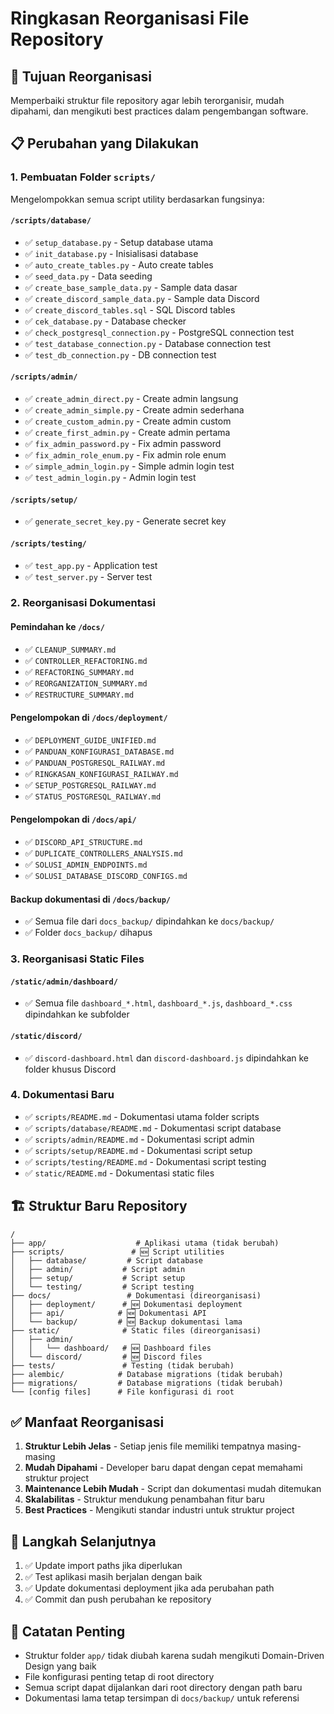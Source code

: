 # Ringkasan Reorganisasi File Repository

## 🎯 Tujuan Reorganisasi

Memperbaiki struktur file repository agar lebih terorganisir, mudah dipahami, dan mengikuti best practices dalam pengembangan software.

## 📋 Perubahan yang Dilakukan

### 1. Pembuatan Folder `scripts/`
Mengelompokkan semua script utility berdasarkan fungsinya:

#### `/scripts/database/`
- ✅ `setup_database.py` - Setup database utama
- ✅ `init_database.py` - Inisialisasi database
- ✅ `auto_create_tables.py` - Auto create tables
- ✅ `seed_data.py` - Data seeding
- ✅ `create_base_sample_data.py` - Sample data dasar
- ✅ `create_discord_sample_data.py` - Sample data Discord
- ✅ `create_discord_tables.sql` - SQL Discord tables
- ✅ `cek_database.py` - Database checker
- ✅ `check_postgresql_connection.py` - PostgreSQL connection test
- ✅ `test_database_connection.py` - Database connection test
- ✅ `test_db_connection.py` - DB connection test

#### `/scripts/admin/`
- ✅ `create_admin_direct.py` - Create admin langsung
- ✅ `create_admin_simple.py` - Create admin sederhana
- ✅ `create_custom_admin.py` - Create admin custom
- ✅ `create_first_admin.py` - Create admin pertama
- ✅ `fix_admin_password.py` - Fix admin password
- ✅ `fix_admin_role_enum.py` - Fix admin role enum
- ✅ `simple_admin_login.py` - Simple admin login test
- ✅ `test_admin_login.py` - Admin login test

#### `/scripts/setup/`
- ✅ `generate_secret_key.py` - Generate secret key

#### `/scripts/testing/`
- ✅ `test_app.py` - Application test
- ✅ `test_server.py` - Server test

### 2. Reorganisasi Dokumentasi

#### Pemindahan ke `/docs/`
- ✅ `CLEANUP_SUMMARY.md`
- ✅ `CONTROLLER_REFACTORING.md`
- ✅ `REFACTORING_SUMMARY.md`
- ✅ `REORGANIZATION_SUMMARY.md`
- ✅ `RESTRUCTURE_SUMMARY.md`

#### Pengelompokan di `/docs/deployment/`
- ✅ `DEPLOYMENT_GUIDE_UNIFIED.md`
- ✅ `PANDUAN_KONFIGURASI_DATABASE.md`
- ✅ `PANDUAN_POSTGRESQL_RAILWAY.md`
- ✅ `RINGKASAN_KONFIGURASI_RAILWAY.md`
- ✅ `SETUP_POSTGRESQL_RAILWAY.md`
- ✅ `STATUS_POSTGRESQL_RAILWAY.md`

#### Pengelompokan di `/docs/api/`
- ✅ `DISCORD_API_STRUCTURE.md`
- ✅ `DUPLICATE_CONTROLLERS_ANALYSIS.md`
- ✅ `SOLUSI_ADMIN_ENDPOINTS.md`
- ✅ `SOLUSI_DATABASE_DISCORD_CONFIGS.md`

#### Backup dokumentasi di `/docs/backup/`
- ✅ Semua file dari `docs_backup/` dipindahkan ke `docs/backup/`
- ✅ Folder `docs_backup/` dihapus

### 3. Reorganisasi Static Files

#### `/static/admin/dashboard/`
- ✅ Semua file `dashboard_*.html`, `dashboard_*.js`, `dashboard_*.css` dipindahkan ke subfolder

#### `/static/discord/`
- ✅ `discord-dashboard.html` dan `discord-dashboard.js` dipindahkan ke folder khusus Discord

### 4. Dokumentasi Baru
- ✅ `scripts/README.md` - Dokumentasi utama folder scripts
- ✅ `scripts/database/README.md` - Dokumentasi script database
- ✅ `scripts/admin/README.md` - Dokumentasi script admin
- ✅ `scripts/setup/README.md` - Dokumentasi script setup
- ✅ `scripts/testing/README.md` - Dokumentasi script testing
- ✅ `static/README.md` - Dokumentasi static files

## 🏗️ Struktur Baru Repository

```
/
├── app/                    # Aplikasi utama (tidak berubah)
├── scripts/               # 🆕 Script utilities
│   ├── database/         # Script database
│   ├── admin/           # Script admin
│   ├── setup/           # Script setup
│   └── testing/         # Script testing
├── docs/                 # Dokumentasi (direorganisasi)
│   ├── deployment/      # 🆕 Dokumentasi deployment
│   ├── api/            # 🆕 Dokumentasi API
│   └── backup/         # 🆕 Backup dokumentasi lama
├── static/              # Static files (direorganisasi)
│   ├── admin/
│   │   └── dashboard/   # 🆕 Dashboard files
│   └── discord/         # 🆕 Discord files
├── tests/               # Testing (tidak berubah)
├── alembic/            # Database migrations (tidak berubah)
├── migrations/         # Database migrations (tidak berubah)
└── [config files]      # File konfigurasi di root
```

## ✅ Manfaat Reorganisasi

1. **Struktur Lebih Jelas** - Setiap jenis file memiliki tempatnya masing-masing
2. **Mudah Dipahami** - Developer baru dapat dengan cepat memahami struktur project
3. **Maintenance Lebih Mudah** - Script dan dokumentasi mudah ditemukan
4. **Skalabilitas** - Struktur mendukung penambahan fitur baru
5. **Best Practices** - Mengikuti standar industri untuk struktur project

## 🔄 Langkah Selanjutnya

1. ✅ Update import paths jika diperlukan
2. ✅ Test aplikasi masih berjalan dengan baik
3. ✅ Update dokumentasi deployment jika ada perubahan path
4. ✅ Commit dan push perubahan ke repository

## 📝 Catatan Penting

- Struktur folder `app/` tidak diubah karena sudah mengikuti Domain-Driven Design yang baik
- File konfigurasi penting tetap di root directory
- Semua script dapat dijalankan dari root directory dengan path baru
- Dokumentasi lama tetap tersimpan di `docs/backup/` untuk referensi
